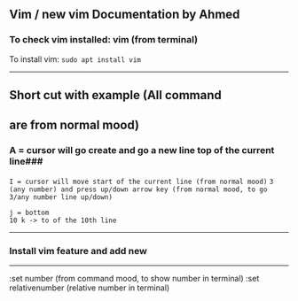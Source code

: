 ## Vim / new vim Documentation by Ahmed

### To check vim installed: vim (from  terminal)
To install vim: ```sudo apt install vim```

------------------------------------
## Short cut with example (All command
are from normal mood)
------------------------------------
### A = cursor will go create and go a new line top of the current line###
```I = cursor will move start of the current line (from normal mood)```
```3 (any number) and press up/down arrow key (from normal mood, to go 3/any number line up/down)```
 
```0 k = up
j = bottom
10 k -> to of the 10th line
```
  
 
-------------------------------------
### Install vim feature and add new
-------------------------------------
:set number (from command mood, to show number in terminal)
:set relativenumber (relative number in terminal)
